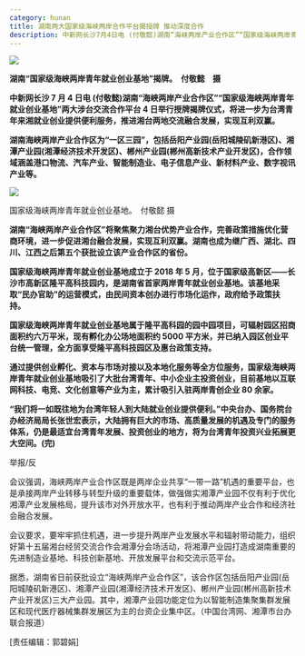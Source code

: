 ```yaml
---
category: hunan
title: 湖南两大国家级海峡两岸合作平台揭授牌 推动深度合作
description: 中新网长沙7月4日电 (付敬懿)湖南“海峡两岸产业合作区”“国家级海峡两岸青年就业创业基地”两大涉台交流合作平台4日举行授牌揭牌仪式，将进一步为台湾青年来湘就业创业提供便利服务，推进湘台两地交流融合发展，实现互利双赢。
---
```


![](https://pics1.baidu.com/feed/8d5494eef01f3a299155b3905f107d395d607c89.jpeg?token=e2db811fe89c8ef3693a483d0f7acb80)

**湖南“国家级海峡两岸青年就业创业基地”揭牌。　付敬懿　摄**

**中新网长沙 7 月 4 日电 (付敬懿)湖南“海峡两岸产业合作区”“国家级海峡两岸青年就业创业基地”两大涉台交流合作平台 4 日举行授牌揭牌仪式，将进一步为台湾青年来湘就业创业提供便利服务，推进湘台两地交流融合发展，实现互利双赢。**

**湖南海峡两岸产业合作区为“一区三园”，包括岳阳产业园(岳阳城陵矶新港区)、湘潭产业园(湘潭经济技术开发区)、郴州产业园(郴州高新技术产业开发区)，合作领域涵盖港口物流、汽车产业、智能制造业、电子信息产业、新材料产业、数字视讯产业等。**

![](https://pics5.baidu.com/feed/9d82d158ccbf6c818e7b04cc020b703d33fa4007.jpeg?token=64b97a3b31211df1271c5cb8daf9e815)

国家级海峡两岸青年就业创业基地。　付敬懿 摄

**湖南“海峡两岸产业合作区”将聚焦聚力湘台优势产业合作，完善政策措施优化营商环境，进一步促进湘台融合发展，实现互利双赢。湖南也成为继广西、湖北、四川、江西之后第五个获批设立该产业合作区的省份。**

**国家级海峡两岸青年就业创业基地成立于 2018 年 5 月，位于国家级高新区——长沙市高新区隆平高科技园内，是湖南省首家两岸青年就业创业基地。该基地采取“民办官助”的运营模式，由民间资本创办进行市场化运作，政府给予政策扶持。**

**国家级海峡两岸青年就业创业基地属于隆平高科园的园中园项目，可辐射园区招商面积约六万平米，现有孵化办公场地面积约 5000 平方米，并已纳入园区创业平台统一管理，全方面享受隆平高科技园区及惠台政策支持。**

**通过提供创业孵化、资本与市场对接以及本地化服务等全方位服务，国家级海峡两岸青年就业创业基地吸引了大批台湾青年、中小企业主投资创业，目前基地以互联网科技、电竞、文化创意等产业为主，累计吸引入驻两岸青创企业 80 余家。**

**“我们将一如既往地为台湾年轻人到大陆就业创业提供便利。”中央台办、国务院台办经济局局长张世宏表示，大陆拥有巨大的市场、高质量发展的机遇及专门的服务体系，仍是最适宜台湾青年发展、投资创业的地方，将为台湾青年投资兴业拓展更大空间。(完)**

举报/反

会议强调，海峡两岸产业合作区既是两岸企业共享“一带一路”机遇的重要平台，也是承接两岸产业转移与转型升级的重要载体，做强做实湘潭产业园不仅有利于优化湘潭产业发展格局，提升该市对外开放水平，也有利于推动两岸产业合作和经济社会融合发展。

会议要求，要牢牢抓住机遇，进一步提升两岸产业发展水平和辐射带动能力，组织好第十五届湘台经贸交流合作会湘潭分会场活动，将湘潭产业园打造成湖南重要的先进制造业基地、科技创新基地、开放发展平台和交流示范平台。

据悉，湖南省日前获批设立“海峡两岸产业合作区”，该合作区包括岳阳产业园(岳阳城陵矶新港区)、湘潭产业园(湘潭经济技术开发区)、郴州产业园(郴州高新技术产业开发区)三大产业园。其中，湘潭产业园功能定位为以智能制造集聚集群发展区和现代医疗器械集群发展区为主的台资企业集中区。（中国台湾网、湘潭市台办联合报道）

[责任编辑：郭碧娟]
